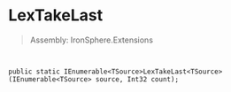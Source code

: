 ﻿

# LexTakeLast

> Assembly: IronSphere.Extensions



```


public static IEnumerable<TSource>LexTakeLast<TSource>(IEnumerable<TSource> source, Int32 count);
```